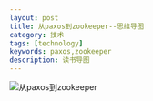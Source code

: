 ```yaml
---
layout: post
title: 从paxos到zookeeper--思维导图
category: 技术
tags: [technology]
keywords: paxos,zookeeper
description: 读书导图
---
```

   
![从paxos到zookeeper](http://7xpz5v.com1.z0.glb.clouddn.com/%E4%BB%8Epaxos%E5%88%B0zookeeper.png
)
